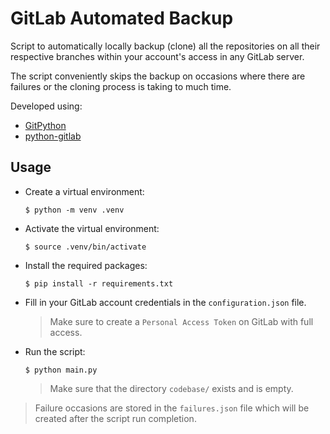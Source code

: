 # GitLab Automated Backup

Script to automatically locally backup (clone) all the repositories on all their respective branches within your account's access in any GitLab server.

The script conveniently skips the backup on occasions where there are failures or the cloning process is taking to much time.

Developed using:

- [GitPython](https://gitpython.readthedocs.io/en/stable/)
- [python-gitlab](https://python-gitlab.readthedocs.io/en/stable/)

## Usage

- Create a virtual environment:
  ```shell
  $ python -m venv .venv
  ```
- Activate the virtual environment:
  ```shell
  $ source .venv/bin/activate
  ```
- Install the required packages:
  ```shell
  $ pip install -r requirements.txt
  ```
- Fill in your GitLab account credentials in the `configuration.json` file.

    > Make sure to create a `Personal Access Token` on GitLab with full access.  

- Run the script:
  ```shell
  $ python main.py
  ```
  > Make sure that the directory `codebase/` exists and is empty.

> Failure occasions are stored in the `failures.json` file which will be created after the script run completion.
